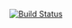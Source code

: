 [![Build Status](https://travis-ci.org/Slava1235/chapter_007.svg?branch=master)](https://travis-ci.org/Slava1235/chapter_007)